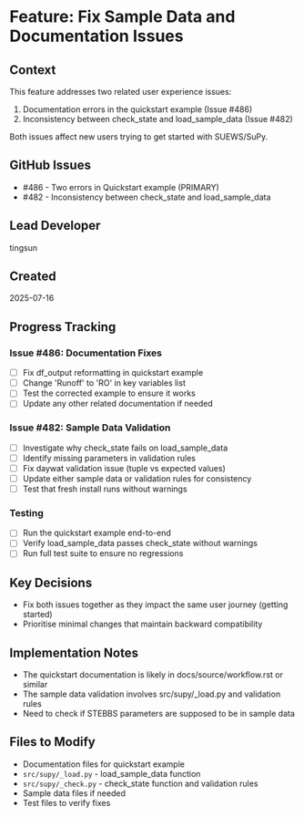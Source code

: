 # Feature: Fix Sample Data and Documentation Issues

## Context
This feature addresses two related user experience issues:
1. Documentation errors in the quickstart example (Issue #486)
2. Inconsistency between check_state and load_sample_data (Issue #482)

Both issues affect new users trying to get started with SUEWS/SuPy.

## GitHub Issues
- #486 - Two errors in Quickstart example (PRIMARY)
- #482 - Inconsistency between check_state and load_sample_data

## Lead Developer
tingsun

## Created
2025-07-16

## Progress Tracking

### Issue #486: Documentation Fixes
- [ ] Fix df_output reformatting in quickstart example
- [ ] Change 'Runoff' to 'RO' in key variables list
- [ ] Test the corrected example to ensure it works
- [ ] Update any other related documentation if needed

### Issue #482: Sample Data Validation
- [ ] Investigate why check_state fails on load_sample_data
- [ ] Identify missing parameters in validation rules
- [ ] Fix daywat validation issue (tuple vs expected values)
- [ ] Update either sample data or validation rules for consistency
- [ ] Test that fresh install runs without warnings

### Testing
- [ ] Run the quickstart example end-to-end
- [ ] Verify load_sample_data passes check_state without warnings
- [ ] Run full test suite to ensure no regressions

## Key Decisions
- Fix both issues together as they impact the same user journey (getting started)
- Prioritise minimal changes that maintain backward compatibility

## Implementation Notes
- The quickstart documentation is likely in docs/source/workflow.rst or similar
- The sample data validation involves src/supy/_load.py and validation rules
- Need to check if STEBBS parameters are supposed to be in sample data

## Files to Modify
- Documentation files for quickstart example
- `src/supy/_load.py` - load_sample_data function
- `src/supy/_check.py` - check_state function and validation rules
- Sample data files if needed
- Test files to verify fixes